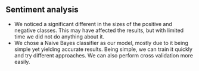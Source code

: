 ## Sentiment analysis
- We noticed a significant different in the sizes of the positive and negative classes.
This may have affected the results, but with limited time we did not do anything about it.
- We chose a Naive Bayes classifier as our model, mostly due to it being simple yet yielding accurate results.
Being simple, we can train it quickly and try different approaches. We can also perform cross validation more easily.